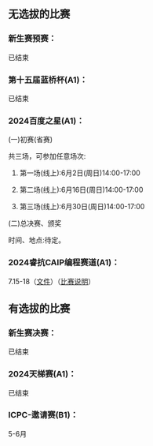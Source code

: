 ## 无选拔的比赛

### 新生赛预赛：

已结束

### 第十五届蓝桥杯(A1)：
已结束

### 2024百度之星(A1)：

  (一)初赛(省赛)
  
  共三场，可参加任意场次:
  
  1. 第一场(线上):6月2日(周日)14:00-17:00
     
  2. 第二场(线上):6月16日(周日)14:00-17:00
     
  3. 第三场(线上):6月30日(周日)14:00-17:00
     
  (二)总决赛、颁奖
  
  时间、地点:待定。
  
### 2024睿抗CAIP编程赛道(A1)：
7.15-18（[文件](https://www.raicom.com.cn/content.html?cid=801)）（[比赛说明](https://www.raicom.com.cn/content.html?cid=733)）


## 有选拔的比赛

### 新生赛决赛：
已结束

### 2024天梯赛(A1)： 
已结束

### ICPC-邀请赛(B1)：
5-6月
